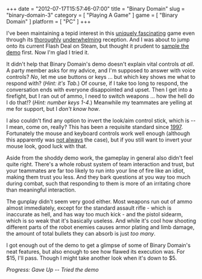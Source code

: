 +++
date = "2012-07-17T15:57:46-07:00"
title = "Binary Domain"
slug = "binary-domain-3"
category = [ "Playing A Game" ]
game = [ "Binary Domain" ]
platform = [ "PC" ]
+++

I've been maintaining a tepid interest in this <a href="http://www.gametrailers.com/videos/5ndks9/binary-domain-preview-">uniquely fascinating</a> game even through its <a href="http://www.metacritic.com/game/pc/binary-domain">thoroughly</a> <a href="http://www.joystiq.com/2012/04/13/npd-binary-domain-sold-20-000-in-march/">underwhelming</a> reception.  And I was about to jump onto its current Flash Deal on Steam, but thought it prudent to <a href="http://store.steampowered.com/app/203750/">sample the demo</a> first.  Now I'm glad I tried it.

It didn't help that Binary Domain's demo doesn't explain vital controls <i>at all</i>.  A party member asks for my advice, and I'm supposed to answer with voice controls?  <i>No</i>, let me use buttons or keys ... but which key shows me what to respond with?  (<i>Hint: it's Tab</i>.)  Of course, if I take too long to respond, the conversation ends with everyone disappointed and upset.  Then I get into a firefight, but I ran out of ammo, I need to switch weapons ... how the hell do I do that!?  (<i>Hint: number keys 1-4</i>.)  Meanwhile my teammates are yelling at me for support, but I <i>don't know how</i>.

I also couldn't find any option to invert the look/aim control stick, which is -- I mean, come on, really?  This has been a requisite standard since <a href="http://en.wikipedia.org/wiki/GoldenEye_007_(1997_video_game)">1997</a>.  Fortunately the mouse and keyboard controls work well enough (although this apparently was <a href="http://store.steampowered.com/news/7886/">not always</a> the case), but if you still want to invert your mouse look, good luck with that.

Aside from the shoddy demo work, the gameplay in general also didn't feel quite right.  There's a whole robust system of team interaction and trust, but your teammates are far too likely to run into your line of fire like an idiot, making them trust you less.  And they bark questions at you way too much during combat, such that responding to them is more of an irritating chore than meaningful interaction.

The gunplay didn't seem very good either.  Most weapons run out of ammo almost immediately, except for the standard assault rifle - which is inaccurate as hell, and has way too much kick - and the pistol sidearm, which is so weak that it's basically useless.  And while it's cool how shooting different parts of the robot enemies causes armor plating and limb damage, the amount of total bullets they can absorb is just <i>too many</i>.

I got enough out of the demo to get a glimpse of some of Binary Domain's neat features, but also enough to see how flawed its execution was.  For $15, I'll pass.  Though I might take another look when it's down to $5.

<i>Progress: Gave Up -- Tried the demo</i>